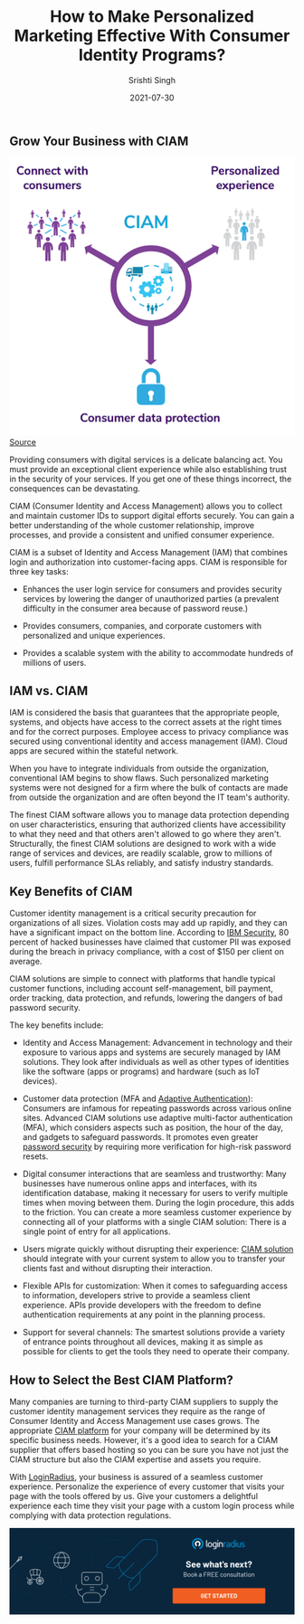 ﻿---
type: fuel
title: "How to Make Personalized Marketing Effective With Consumer Identity Programs?"
date: "2021-07-30"
coverImage: "personalized-marketing.jpg"
tags: ["loginradius"]
featured: false 
author: "Srishti Singh"
description: "Personalized marketing is a promotional strategy tailored to the individual at the precise moment they require it, and there's no other communication like it. The question is, how will you fulfill that promise? You may utilize tools to acquire and aggregate information about your clients' preferences. Read on to find out what these tools are and how they benefit your business."
metadescription: "Personalization is the key to success in today’s era. This can be achieved through a CIAM solution. Read on to know more about CIAM and personalized marketing."
metatitle: "Why is CIAM the best way at Achieving Effective Personalized Marketing?"
---


## Grow Your Business with CIAM

![personalized-marketing-experience](personalized-marketing-experience.png)
<a rel="nofollow" href="https://groupcis.com/wp-content/uploads/2019/07/CIAM..png">Source</a>

Providing consumers with digital services is a delicate balancing act. You must provide an exceptional client experience while also establishing trust in the security of your services. If you get one of these things incorrect, the consequences can be devastating.

  

CIAM (Consumer Identity and Access Management) allows you to collect and maintain customer IDs to support digital efforts securely. You can gain a better understanding of the whole customer relationship, improve processes, and provide a consistent and unified consumer experience.

  

CIAM is a subset of Identity and Access Management (IAM) that combines login and authorization into customer-facing apps. CIAM is responsible for three key tasks:

  

-   Enhances the user login service for consumers and provides security services by lowering the danger of unauthorized parties (a prevalent difficulty in the consumer area because of password reuse.)
    
-   Provides consumers, companies, and corporate customers with personalized and unique experiences.
    
-   Provides a scalable system with the ability to accommodate hundreds of millions of users.
    

  

## IAM vs. CIAM

IAM is considered the basis that guarantees that the appropriate people, systems, and objects have access to the correct assets at the right times and for the correct purposes. Employee access to privacy compliance was secured using conventional identity and access management (IAM). Cloud apps are secured within the stateful network.

  

When you have to integrate individuals from outside the organization, conventional IAM begins to show flaws. Such personalized marketing systems were not designed for a firm where the bulk of contacts are made from outside the organization and are often beyond the IT team's authority.

  

The finest CIAM software allows you to manage data protection depending on user characteristics, ensuring that authorized clients have accessibility to what they need and that others aren't allowed to go where they aren't. Structurally, the finest CIAM solutions are designed to work with a wide range of services and devices, are readily scalable, grow to millions of users, fulfill performance SLAs reliably, and satisfy industry standards.

## Key Benefits of CIAM

Customer identity management is a critical security precaution for organizations of all sizes. Violation costs may add up rapidly, and they can have a significant impact on the bottom line. According to <a rel="nofollow" href="https://www.ibm.com/security/data-breach">IBM Security</a>, 80 percent of hacked businesses have claimed that customer PII was exposed during the breach in privacy compliance, with a cost of $150 per client on average.

  

CIAM solutions are simple to connect with platforms that handle typical customer functions, including account self-management, bill payment, order tracking, data protection, and refunds, lowering the dangers of bad password security.

The key benefits include:

-   Identity and Access Management: Advancement in technology and their exposure to various apps and systems are securely managed by IAM solutions. They look after individuals as well as other types of identities like the software (apps or programs) and hardware (such as IoT devices).
    
-   Customer data protection (MFA and [Adaptive Authentication](https://www.loginradius.com/blog/start-with-identity/adaptive-authentication/)): Consumers are infamous for repeating passwords across various online sites. Advanced CIAM solutions use adaptive multi-factor authentication (MFA), which considers aspects such as position, the hour of the day, and gadgets to safeguard passwords. It promotes even greater [password security](https://www.loginradius.com/blog/async/password-security-best-practices-compliance/) by requiring more verification for high-risk password resets.
    
-   Digital consumer interactions that are seamless and trustworthy: Many businesses have numerous online apps and interfaces, with its identification database, making it necessary for users to verify multiple times when moving between them. During the login procedure, this adds to the friction. You can create a more seamless customer experience by connecting all of your platforms with a single CIAM solution: There is a single point of entry for all applications.
    
-   Users migrate quickly without disrupting their experience: [CIAM solution](https://www.loginradius.com/blog/start-with-identity/customer-identity-and-access-management/) should integrate with your current system to allow you to transfer your clients fast and without disrupting their interaction.
    

  

-   Flexible APIs for customization: When it comes to safeguarding access to information, developers strive to provide a seamless client experience. APIs provide developers with the freedom to define authentication requirements at any point in the planning process.
    

  

-   Support for several channels: The smartest solutions provide a variety of entrance points throughout all devices, making it as simple as possible for clients to get the tools they need to operate their company.
    

## How to Select the Best CIAM Platform?

Many companies are turning to third-party CIAM suppliers to supply the customer identity management services they require as the range of Consumer Identity and Access Management use cases grows. The appropriate [CIAM platform](https://www.loginradius.com/blog/start-with-identity/perfect-ciam-platform/) for your company will be determined by its specific business needs. However, it's a good idea to search for a CIAM supplier that offers based hosting so you can be sure you have not just the CIAM structure but also the CIAM expertise and assets you require.

  

With [LoginRadius](https://www.loginradius.com/), your business is assured of a seamless customer experience. Personalize the experience of every customer that visits your page with the tools offered by us. Give your customers a delightful experience each time they visit your page with a custom login process while complying with data protection regulations.

[![book-a-demo-Consultation](book-a-demo.png)](https://www.loginradius.com/book-a-demo/)